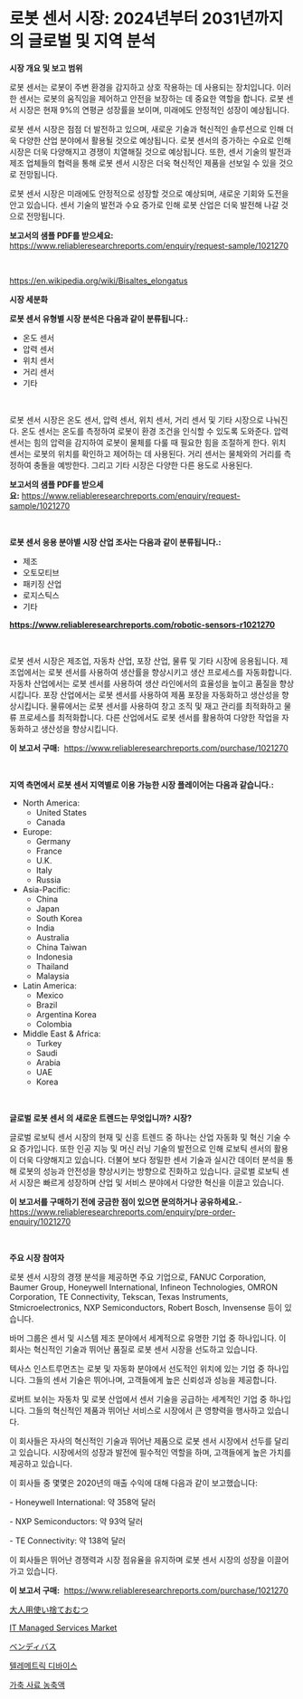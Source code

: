 <p><h1>로봇 센서 시장: 2024년부터 2031년까지의 글로벌 및 지역 분석</h1></p><p><strong>시장 개요 및 보고 범위</strong></p>
<p><p>로봇 센서는 로봇이 주변 환경을 감지하고 상호 작용하는 데 사용되는 장치입니다. 이러한 센서는 로봇의 움직임을 제어하고 안전을 보장하는 데 중요한 역할을 합니다. 로봇 센서 시장은 현재 9%의 연평균 성장률을 보이며, 미래에도 안정적인 성장이 예상됩니다. </p><p>로봇 센서 시장은 점점 더 발전하고 있으며, 새로운 기술과 혁신적인 솔루션으로 인해 더욱 다양한 산업 분야에서 활용될 것으로 예상됩니다. 로봇 센서의 증가하는 수요로 인해 시장은 더욱 다양해지고 경쟁이 치열해질 것으로 예상됩니다. 또한, 센서 기술의 발전과 제조 업체들의 협력을 통해 로봇 센서 시장은 더욱 혁신적인 제품을 선보일 수 있을 것으로 전망됩니다.</p><p>로봇 센서 시장은 미래에도 안정적으로 성장할 것으로 예상되며, 새로운 기회와 도전을 안고 있습니다. 센서 기술의 발전과 수요 증가로 인해 로봇 산업은 더욱 발전해 나갈 것으로 전망됩니다.</p></p>
<p><strong>보고서의 샘플 PDF를 받으세요:</strong> <a href="https://www.reliableresearchreports.com/enquiry/request-sample/1021270">https://www.reliableresearchreports.com/enquiry/request-sample/1021270</a></p>
<p>&nbsp;</p>
<p><a href="https://en.wikipedia.org/wiki/Bisaltes_elongatus">https://en.wikipedia.org/wiki/Bisaltes_elongatus</a></p>
<p><strong>시장 세분화</strong></p>
<p><strong>로봇 센서 유형별 시장 분석은 다음과 같이 분류됩니다.:</strong></p>
<p><ul><li>온도 센서</li><li>압력 센서</li><li>위치 센서</li><li>거리 센서</li><li>기타</li></ul></p>
<p>&nbsp;</p>
<p><p>로봇 센서 시장은 온도 센서, 압력 센서, 위치 센서, 거리 센서 및 기타 시장으로 나눠진다. 온도 센서는 온도를 측정하여 로봇이 환경 조건을 인식할 수 있도록 도와준다. 압력 센서는 힘의 압력을 감지하여 로봇이 물체를 다룰 때 필요한 힘을 조절하게 한다. 위치 센서는 로봇의 위치를 확인하고 제어하는 데 사용된다. 거리 센서는 물체와의 거리를 측정하여 충돌을 예방한다. 그리고 기타 시장은 다양한 다른 용도로 사용된다.</p></p>
<p><strong>보고서의 샘플 PDF를 받으세요:</strong>&nbsp;<a href="https://www.reliableresearchreports.com/enquiry/request-sample/1021270">https://www.reliableresearchreports.com/enquiry/request-sample/1021270</a></p>
<p>&nbsp;</p>
<p><strong> 로봇 센서 응용 분야별 시장 산업 조사는 다음과 같이 분류됩니다.:</strong></p>
<p><ul><li>제조</li><li>오토모티브</li><li>패키징 산업</li><li>로지스틱스</li><li>기타</li></ul></p>
<p><strong><a href="https://www.reliableresearchreports.com/robotic-sensors-r1021270">https://www.reliableresearchreports.com/robotic-sensors-r1021270</a></strong></p>
<p>&nbsp;</p>
<p><p>로봇 센서 시장은 제조업, 자동차 산업, 포장 산업, 물류 및 기타 시장에 응용됩니다. 제조업에서는 로봇 센서를 사용하여 생산률을 향상시키고 생산 프로세스를 자동화합니다. 자동차 산업에서는 로봇 센서를 사용하여 생산 라인에서의 효율성을 높이고 품질을 향상시킵니다. 포장 산업에서는 로봇 센서를 사용하여 제품 포장을 자동화하고 생산성을 향상시킵니다. 물류에서는 로봇 센서를 사용하여 창고 조직 및 재고 관리를 최적화하고 물류 프로세스를 최적화합니다. 다른 산업에서도 로봇 센서를 활용하여 다양한 작업을 자동화하고 생산성을 향상시킵니다.</p></p>
<p><strong>이 보고서 구매:</strong>&nbsp; <a href="https://www.reliableresearchreports.com/purchase/1021270">https://www.reliableresearchreports.com/purchase/1021270</a></p>
<p>&nbsp;</p>
<p><strong>지역 측면에서 로봇 센서 지역별로 이용 가능한 시장 플레이어는 다음과 같습니다.:</strong></p>
<p><ul>
    <li>
        North America:
        <ul>
            <li>United States</li>
            <li>Canada</li>
        </ul>
    </li>
    <li>
        Europe:
        <ul>
            <li>Germany</li>
            <li>France</li>
            <li>U.K.</li>
            <li>Italy</li>
            <li>Russia</li>
        </ul>
    </li>
    <li>
        Asia-Pacific:
        <ul>
            <li>China</li>
            <li>Japan</li>
            <li>South Korea</li>
            <li>India</li>
            <li>Australia</li>
            <li>China Taiwan</li>
            <li>Indonesia</li>
            <li>Thailand</li>
            <li>Malaysia</li>
        </ul>
    </li>
    <li>
        Latin America:
        <ul>
            <li>Mexico</li>
            <li>Brazil</li>
            <li>Argentina Korea</li>
            <li>Colombia</li>
        </ul>
    </li>
    <li>
        Middle East & Africa:
        <ul>
            <li>Turkey</li>
            <li>Saudi</li>
            <li>Arabia</li>
            <li>UAE</li>
            <li>Korea</li>
        </ul>
    </li>
    </ul></p>
<p>&nbsp;</p>
<p><strong>글로벌 로봇 센서 의 새로운 트렌드는 무엇입니까? 시장?</strong></p>
<p><p>글로벌 로보틱 센서 시장의 현재 및 신흥 트렌드 중 하나는 산업 자동화 및 혁신 기술 수요 증가입니다. 또한 인공 지능 및 머신 러닝 기술의 발전으로 인해 로보틱 센서의 활용이 더욱 다양해지고 있습니다. 더불어 보다 정밀한 센서 기술과 실시간 데이터 분석을 통해 로봇의 성능과 안전성을 향상시키는 방향으로 진화하고 있습니다. 글로벌 로보틱 센서 시장은 빠르게 성장하며 산업 및 서비스 분야에서 다양한 혁신을 이끌고 있습니다.</p></p>
<p><strong>이 보고서를 구매하기 전에 궁금한 점이 있으면 문의하거나 공유하세요.</strong>- <a href="https://www.reliableresearchreports.com/enquiry/pre-order-enquiry/1021270">https://www.reliableresearchreports.com/enquiry/pre-order-enquiry/1021270</a></p>
<p>&nbsp;</p>
<p><strong>주요 시장 참여자</strong></p>
<p><p>로봇 센서 시장의 경쟁 분석을 제공하면 주요 기업으로, FANUC Corporation, Baumer Group, Honeywell International, Infineon Technologies, OMRON Corporation, TE Connectivity, Tekscan, Texas Instruments, Stmicroelectronics, NXP Semiconductors, Robert Bosch, Invensense 등이 있습니다.</p><p>바머 그룹은 센서 및 시스템 제조 분야에서 세계적으로 유명한 기업 중 하나입니다. 이 회사는 혁신적인 기술과 뛰어난 품질로 로봇 센서 시장을 선도하고 있습니다. </p><p>텍사스 인스트루먼츠는 로봇 및 자동화 분야에서 선도적인 위치에 있는 기업 중 하나입니다. 그들의 센서 기술은 뛰어나며, 고객들에게 높은 신뢰성과 성능을 제공합니다. </p><p>로버트 보쉬는 자동차 및 로봇 산업에서 센서 기술을 공급하는 세계적인 기업 중 하나입니다. 그들의 혁신적인 제품과 뛰어난 서비스로 시장에서 큰 영향력을 행사하고 있습니다.</p><p>이 회사들은 자사의 혁신적인 기술과 뛰어난 제품으로 로봇 센서 시장에서 선두를 달리고 있습니다. 시장에서의 성장과 발전에 필수적인 역할을 하며, 고객들에게 높은 가치를 제공하고 있습니다. </p><p>이 회사들 중 몇몇은 2020년의 매출 수익에 대해 다음과 같이 보고했습니다:</p><p>- Honeywell International: 약 358억 달러</p><p>- NXP Semiconductors: 약 93억 달러</p><p>- TE Connectivity: 약 138억 달러</p><p>이 회사들은 뛰어난 경쟁력과 시장 점유율을 유지하며 로봇 센서 시장의 성장을 이끌어가고 있습니다.</p></p>
<p><strong>이 보고서 구매:</strong>&nbsp;&nbsp;<a href="https://www.reliableresearchreports.com/purchase/1021270">https://www.reliableresearchreports.com/purchase/1021270</a></p>
<p><p><a href="https://github.com/RandallRunte2023/Market-Research-Report-List-2/blob/main/726166845781.md">大人用使い捨ておむつ</a></p><p><a href="https://github.com/luckyshygirl/Market-Research-Report-List-6/blob/main/it-managed-services-market.md">IT Managed Services Market</a></p><p><a href="https://github.com/TerrellConn/Market-Research-Report-List-2/blob/main/973744445780.md">ベンディバス</a></p><p><a href="https://github.com/shampaakter36/Market-Research-Report-List-2/blob/main/647921458019.md">텔레메트릭 디바이스</a></p><p><a href="https://github.com/LuckeyCorbin/Market-Research-Report-List-2/blob/main/783104358020.md">가축 사료 농축액</a></p></p>
